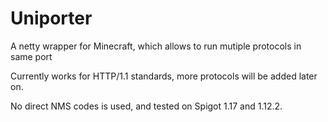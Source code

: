 # Uniporter
A netty wrapper for Minecraft, which allows to run mutiple protocols in same port

Currently works for HTTP/1.1 standards, more protocols will be added later on.

No direct NMS codes is used, and tested on Spigot 1.17 and 1.12.2.

